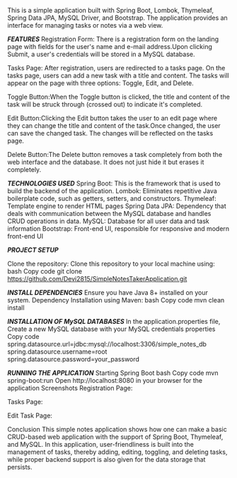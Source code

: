 This is a simple application built with Spring Boot, Lombok, Thymeleaf, Spring Data JPA, MySQL Driver, and Bootstrap. The application provides an interface for managing tasks or notes via a web view.

***FEATURES***
Registration Form: There is a registration form on the landing page with fields for the user's name and e-mail address.Upon clicking Submit, a user's credentials will be stored in a MySQL database.

Tasks Page: After registration, users are redirected to a tasks page. On the tasks page, users can add a new task with a title and content. The tasks will appear on the page with three options: Toggle, Edit, and Delete.

Toggle Button:When the Toggle button is clicked, the title and content of the task will be struck through (crossed out) to indicate it's completed.

Edit Button:Clicking the Edit button takes the user to an edit page where they can change the title and content of the task.Once changed, the user can save the changed task. The changes will be reflected on the tasks page.

Delete Button:The Delete button removes a task completely from both the web interface and the database. It does not just hide it but erases it completely.

***TECHNOLOGIES USED***
Spring Boot: This is the framework that is used to build the backend of the application.
Lombok: Eliminates repetitive Java boilerplate code, such as getters, setters, and constructors.
Thymeleaf: Template engine to render HTML pages
Spring Data JPA: Dependency that deals with communication between the MySQL database and handles CRUD operations in data.
MySQL: Database for all user data and task information
Bootstrap: Front-end UI, responsible for responsive and modern front-end UI

***PROJECT SETUP***

Clone the repository:
Clone this repository to your local machine using:
bash
Copy code
git clone https://github.com/Devi2815/SimpleNotesTakerApplication.git

***INSTALL DEPENDENCIES***
Ensure you have Java 8+ installed on your system.
Dependency Installation using Maven:
bash
Copy code
mvn clean install

***INSTALLATION OF MySQL DATABASES***
In the application.properties file, Create a new MySQL database with your MySQL credentials
properties
Copy code
spring.datasource.url=jdbc:mysql://localhost:3306/simple_notes_db
spring.datasource.username=root
spring.datasource.password=your_password

***RUNNING THE APPLICATION***
Starting Spring Boot
bash
Copy code
mvn spring-boot:run
Open http://localhost:8080 in your browser for the application
Screenshots
Registration Page:

Tasks Page:

Edit Task Page:

Conclusion
This simple notes application shows how one can make a basic CRUD-based web application with the support of Spring Boot, Thymeleaf, and MySQL. In this application, user-friendliness is built into the management of tasks, thereby adding, editing, toggling, and deleting tasks, while proper backend support is also given for the data storage that persists.
